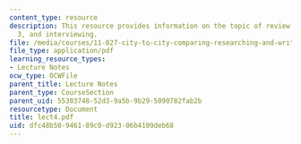 ```yaml
---
content_type: resource
description: This resource provides information on the topic of review of assignment
  3, and interviewing.
file: /media/courses/11-027-city-to-city-comparing-researching-and-writing-about-cities-spring-2006/dfc48b50946189c0d92306b4109deb68_lect4.pdf
file_type: application/pdf
learning_resource_types:
- Lecture Notes
ocw_type: OCWFile
parent_title: Lecture Notes
parent_type: CourseSection
parent_uid: 55303748-52d3-9a5b-9b29-5090782fab2b
resourcetype: Document
title: lect4.pdf
uid: dfc48b50-9461-89c0-d923-06b4109deb68
---
```

